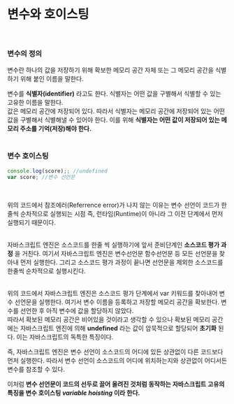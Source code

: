 # 변수와 호이스팅
<br>

### 변수의 정의

변수란 하나의 값을 저장하기 위해 확보한 메모리 공간 자체 또는 그 메모리 공간을 식별하기 위해 붙인 이름을 말한다.
<br>

변수를 __식별자(identifier)__ 라고도 한다. 식별자는 어떤 값을 구별해서 식별할 수 있는 고유한 이름을 말한다.   
값은 메모리 공간에 저장되어 있다. 따라서 식별자는 메모리 공간에 저장되어 있는 어떤 값을 구별해서 식별해낼 수 있어야 한다. 이를 위해 __식별자는 어떤 값이 저장되어 있는 메모리 주소를 기억(저장)해야 한다.__
<br><br>

### 변수 호이스팅

```js
console.log(score);; //undefined
var score; //변수 선언문
```
<br>

위의 코드에서 참조에러(Referrence error)가 나지 않는 이유는 변수 선언이 코드가 한 줄씩 순차적으로 실행되는 시점 즉, 
런타임(Runtime)이 아니라 그 이전 단계에서 먼저 실행되기 때문이다.   
<br>

자바스크립트 엔진은 소스코드를 한줄 씩 실행하기에 앞서 준비단계인 __소스코드 평가 과정__ 을 거친다. 여기서 자바스크립트 엔진은 
변수선언문 함수선언문 등 모든 선언문을 찾아내 먼저 실행한다. 그리고 소스코드 평가 과정이 끝나면 선언문을 제외한 소스코드를 한줄씩 순차적으로 실행시킨다.
<br><br>

위의 코드에서 자바스크립트 엔진은 소스코드 평가 단계에서 var 키워드를 찾아내어 변수 선언문을 실행한다. 여기서 변수 이름을 등록하고 저장할 메모리 공간을 확보한다. 변수를 선언한 후 아직 변수에 값을 할당하지 않았다. <br>
따라서 확보된 메모리 공간은 비어있을 것이라고 생각할 수 있으나 확보된 메모리 공간에는 자바스크립트 엔진에 의해 __undefined__ 라는 값이 암묵적으로 할당되어 __초기화__ 된다. 이는 자바스크립트의 독특한 특징이다.
<br>

즉, 자바스크립트 엔진은 변수 선언이 소스코드의 어디에 있든 상관없이 다른 코드보다 먼저 실행한다. 따라서 변수 선언이 소스코드의 어디에 위치하는지와 상관없이 어디서든 변수를 참조할 수 있다.<br>

이처럼 __변수 선언문이 코드의 선두로 끌어 올려진 것처럼 동작하는 자바스크립트 고유의 특징을 변수 호이스팅 _variable hoisting_ 이라 한다.__
